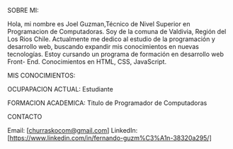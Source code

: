 SOBRE MI:

Hola, mi nombre es Joel Guzman,Técnico de Nivel Superior en Programacion de Computadoras. Soy de la comuna de Valdivia, Región del Los Rios Chile. Actualmente me dedico al estudio de la programación y desarrollo web, buscando expandir mis conocimientos en nuevas tecnologías. Estoy cursando un programa de formación en desarrollo web Front- End. Conocimientos en HTML, CSS, JavaScript.


MIS CONOCIMIENTOS:

OCUPAPACION ACTUAL:
Estudiante

FORMACION ACADEMICA:
Titulo de Programador de Computadoras

CONTACTO

Email: [churraskocom@gmail.com]
LinkedIn: [https://www.linkedin.com/in/fernando-guzm%C3%A1n-38320a295/]

